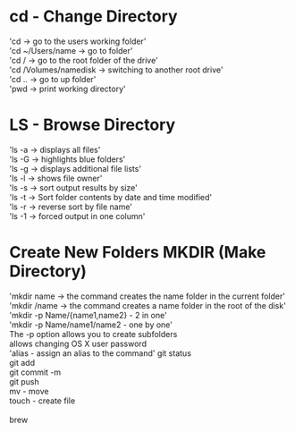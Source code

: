 # cd - Change Directory
'cd -> go to the users working folder' <br>
'cd ~/Users/name -> go to folder' <br>
'cd / -> go to the root folder of the drive' <br>
'cd /Volumes/namedisk -> switching to another root drive' <br>
'cd .. -> go to up folder' <br>
'pwd -> print working directory'
# LS - Browse Directory
'ls -a -> displays all files' <br>
'ls -G -> highlights blue folders' <br>
'ls -g -> displays additional file lists' <br>
'ls -l -> shows file owner' <br>
'ls -s -> sort output results by size' <br>
'ls -t -> Sort folder contents by date and time modified' <br>
'ls -r -> reverse sort by file name' <br>
'ls -1 -> forced output in one column' <br>
# Create New Folders MKDIR (Make Directory)
'mkdir name -> the command creates the name folder in the current folder' <br>
'mkdir /name -> the command creates a name folder in the root of the disk' <br>
'mkdir -p Name/{name1,name2} - 2 in one' <br>
'mkdir -p Name/name1/name2 - one by one' <br>
The -p option allows you to create subfolders <br> 
allows changing OS X user password <br>
'alias - assign an alias to the command'
git status <br>
git add <br>
git commit -m <br>
git push <br>
mv - move <br>
touch - create file <br>  
brew <br>
